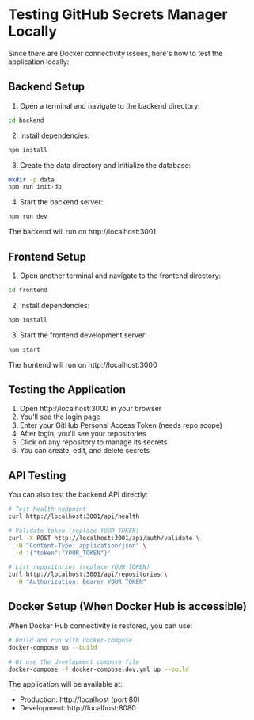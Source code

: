 # Testing GitHub Secrets Manager Locally

Since there are Docker connectivity issues, here's how to test the application locally:

## Backend Setup

1. Open a terminal and navigate to the backend directory:
```bash
cd backend
```

2. Install dependencies:
```bash
npm install
```

3. Create the data directory and initialize the database:
```bash
mkdir -p data
npm run init-db
```

4. Start the backend server:
```bash
npm run dev
```

The backend will run on http://localhost:3001

## Frontend Setup

1. Open another terminal and navigate to the frontend directory:
```bash
cd frontend
```

2. Install dependencies:
```bash
npm install
```

3. Start the frontend development server:
```bash
npm start
```

The frontend will run on http://localhost:3000

## Testing the Application

1. Open http://localhost:3000 in your browser
2. You'll see the login page
3. Enter your GitHub Personal Access Token (needs repo scope)
4. After login, you'll see your repositories
5. Click on any repository to manage its secrets
6. You can create, edit, and delete secrets

## API Testing

You can also test the backend API directly:

```bash
# Test health endpoint
curl http://localhost:3001/api/health

# Validate token (replace YOUR_TOKEN)
curl -X POST http://localhost:3001/api/auth/validate \
  -H "Content-Type: application/json" \
  -d '{"token":"YOUR_TOKEN"}'

# List repositories (replace YOUR_TOKEN)
curl http://localhost:3001/api/repositories \
  -H "Authorization: Bearer YOUR_TOKEN"
```

## Docker Setup (When Docker Hub is accessible)

When Docker Hub connectivity is restored, you can use:

```bash
# Build and run with docker-compose
docker-compose up --build

# Or use the development compose file
docker-compose -f docker-compose.dev.yml up --build
```

The application will be available at:
- Production: http://localhost (port 80)
- Development: http://localhost:8080